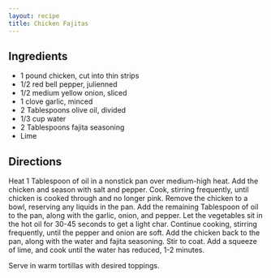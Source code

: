 ```yaml
---
layout: recipe
title: Chicken Fajitas
---
```


## Ingredients

* 1 pound chicken, cut into thin strips
* 1/2 red bell pepper, julienned
* 1/2 medium yellow onion, sliced
* 1 clove garlic, minced
* 2 Tablespoons olive oil, divided
* 1/3 cup water
* 2 Tablespoons fajita seasoning
* Lime

## Directions

Heat 1 Tablespoon of oil in a nonstick pan over medium-high heat. Add
the chicken and season with salt and pepper. Cook, stirring frequently,
until chicken is cooked through and no longer pink. Remove the chicken
to a bowl, reserving any liquids in the pan. Add the remaining
Tablespoon of oil to the pan, along with the garlic, onion, and pepper.
Let the vegetables sit in the hot oil for 30-45 seconds to get a light
char. Continue cooking, stirring frequently, until the pepper and onion
are soft. Add the chicken back to the pan, along with the water and
fajita seasoning. Stir to coat. Add a squeeze of lime, and cook until
the water has reduced, 1-2 minutes.

Serve in warm tortillas with desired toppings.
